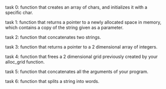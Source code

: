task 0: function that creates an array of chars, and initializes it with a specific char.

task 1: function that returns a pointer to a newly allocated space in memory, which contains a copy of the string given as a parameter.

task 2: function that concatenates two strings.

task 3: function that returns a pointer to a 2 dimensional array of integers.

task 4: function that frees a 2 dimensional grid previously created by your alloc_grid function.

task 5: function that concatenates all the arguments of your program.

task 6: function that splits a string into words.
